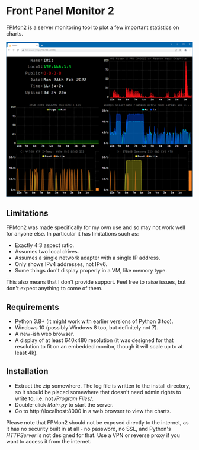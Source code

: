 # Front Panel Monitor 2

[FPMon2](https://mrevil.asvachin.com/comp/fpmon2) is a server monitoring tool to plot a few important statistics on charts.

![Screenshot](screenshots/browser.png)

## Limitations

FPMon2 was made specifically for my own use and so may not work well for anyone else. In particular it has limitations such as:

* Exactly 4:3 aspect ratio.
* Assumes two local drives.
* Assumes a single network adapter with a single IP address.
* Only shows IPv4 addresses, not IPv6.
* Some things don't display properly in a VM, like memory type.

This also means that I don't provide support. Feel free to raise issues, but don't expect anything to come of them.

## Requirements

* Python 3.8+ (it might work with earlier versions of Python 3 too).
* Windows 10 (possibly Windows 8 too, but definitely not 7).
* A new-ish web browser.
* A display of at least 640x480 resolution (it was designed for that resolution to fit on an embedded monitor, though it will scale up to at least 4k).

## Installation

* Extract the zip somewhere. The log file is written to the install directory, so it should be placed somewhere that doesn't need admin rights to write to, i.e. not _/Program Files/_.
* Double-click _Main.py_ to start the server.
* Go to http://localhost:8000 in a web browser to view the charts.

Please note that FPMon2 should not be exposed directly to the internet, as it has no security built in at all - no password, no SSL, and Python's _HTTPServer_ is not designed for that. Use a VPN or reverse proxy if you want to access it from the internet.
